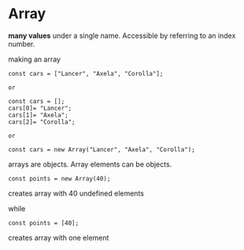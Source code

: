 # Array

**many values** under a single name. Accessible by referring to an index number.

making an array

```
const cars = ["Lancer", "Axela", "Corolla"];

or

const cars = [];
cars[0]= "Lancer";
cars[1]= "Axela";
cars[2]= "Corolla";

or

const cars = new Array("Lancer", "Axela", "Corolla");
```

arrays are objects. Array elements can be objects.

```
const points = new Array(40);
```

creates array with 40 undefined elements

while

```
const points = [40];
```

creates array with one element
